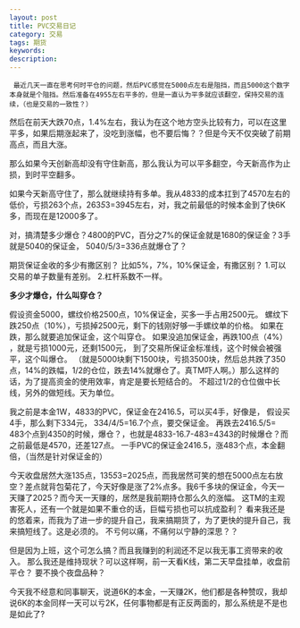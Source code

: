 ```yaml
---
layout: post
title: PVC交易日记
category: 交易
tags: 期货
keywords: 
description: 
---
```




     最近几天一直在思考何时平仓的问题，然后PVC感觉在5000点左右是阻挡，而且5000这个数字本身就是个阻挡。然后准备在4955左右平多的，但是一直认为平多就应该翻空，保持交易的连续，（也是交易的一致性？）

然后在前天大跌70点，1.4%左右，我认为在这个地方空头比较有力，可以在这里平多，如果后期涨起来了，没吃到涨幅，也不要后悔？？但是今天不仅突破了前期高点，而且大涨。

那么如果今天创新高却没有守住新高，那么我认为可以平多翻空，今天新高作为止损，到时平空翻多。

如果今天新高守住了，那么就继续持有多单。我从4833的成本扛到了4570左右的低价，亏损263个点，263*5*3=3945左右，对，我之前最低的时候本金到了快6K多，而现在是12000多了。

对，搞清楚多少爆仓？4800的PVC，百分之7%的保证金就是1680的保证金？3手就是5040的保证金，
5040/5/3=336点就爆仓了？


期货保证金收的多少有撒区别？
比如5%，7%，10%保证金，有撒区别？
1.可以交易的单子数量有差别。
2.杠杆系数不一样。


**多少才爆仓，什么叫穿仓？**

假设资金5000，螺纹价格2500点，10%保证金，买多一手占用2500元。
螺纹下跌250点（10%），亏损掉2500元，剩下的钱刚好够一手螺纹单的价格。
如果在跌，那么就要追加保证金，这个叫穿仓。
如果没追加保证金，再跌100点（4%） ，就是亏损1000元，还剩1500元，
到了交易所保证金标准线，这个时候会被强平，这个叫爆仓。
（就是5000块剩下1500块，亏损3500块，然后总共跌了350点，14%的跌幅，1/2的仓位，跌去14%就爆仓了。真TM吓人啊。）那么这样的话，为了提高资金的使用效率，肯定是要长短结合的。
不超过1/2的仓位做中长线，另外的做短线。天为单位。

我之前是本金1W，4833的PVC，保证金在2416.5，可以买4手，好像是，
假设买4手，那么剩下334元，
334/4/5=16.7个点，要交保证金。
再跌去2416.5/5= 483个点到4350的时候，爆仓？，也就是4833-16.7-483=4343的时候爆仓？而之前最低是4570，还差127点。
一手PVC的保证金2416.5，涨483个点，本金翻倍，（当然是针对保证金的）


今天收盘居然大涨135点，135*5*3=2025点，而我居然可笑的想在5000点左右放空？差点就背包菊花了，今天好像是涨了2%点多。我6千多块的保证金，今天一天赚了2025？而今天一天赚的，居然是我前期持仓那么久的涨幅。
这TM的主观害死人，还有一个就是如果不重仓的话，巨幅亏损也可以抗成盈利？
看来我还是的悠着来，而我为了进一步的提升自己，我来搞期货了，为了更快的提升自己，我来搞短线了。这是必须的。
不亏何以痛，不痛何以宁静的深思？？

但是因为上班，这个可怎么搞？而且我赚到的利润还不足以我无事工资带来的收入。
那么我还是维持现状？可以这样啊，前一天看K线，第二天早盘挂单，收盘前平仓？
要不换个夜盘品种？


今天我不经意和同事聊天，说道6K的本金，一天赚2K，他们都是各种赞叹，我却说6K的本金同样一天可以亏2K，任何事物都是有正反两面的，那么系统是不是也是如此了?








